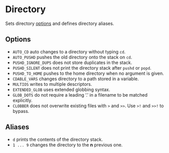 # Directory

Sets directory [options][1] and defines directory aliases.

## Options

- `AUTO_CD` auto changes to a directory without typing `cd`.
- `AUTO_PUSHD` pushes the old directory onto the stack on `cd`.
- `PUSHD_IGNORE_DUPS` does not store duplicates in the stack.
- `PUSHD_SILENT` does not print the directory stack after `pushd` or `popd`.
- `PUSHD_TO_HOME` pushes to the home directory when no argument is given.
- `CDABLE_VARS` changes directory to a path stored in a variable.
- `MULTIOS` writes to multiple descriptors.
- `EXTENDED_GLOB` uses extended globbing syntax.
- `GLOB_DOTS` do not require a leading ‘.’ in a filename to be matched explicitly.
- `CLOBBER` does not overwrite existing files with `>` and `>>`. Use `>!` and
  `>>!` to bypass.

## Aliases

- `d` prints the contents of the directory stack.
- `1 ... 9` changes the directory to the **n** previous one.


[1]:  https://zsh.sourceforge.io/Doc/Release/Options.html#Changing-Directories
